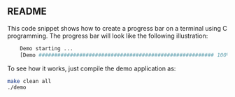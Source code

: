 README
------

This code snippet shows how to create a progress bar on a terminal using C programming. The progress bar will 
look like the following illustration:

```bash
	Demo starting ...
	[Demo ######################################################## 100%]
```

To see how it works, just compile the demo application as:

```bash
make clean all
./demo
```

